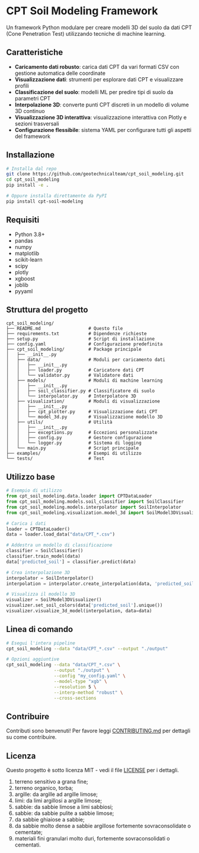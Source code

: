 # CPT Soil Modeling Framework

Un framework Python modulare per creare modelli 3D del suolo da dati CPT (Cone Penetration Test) utilizzando tecniche di machine learning.

## Caratteristiche

- **Caricamento dati robusto**: carica dati CPT da vari formati CSV con gestione automatica delle coordinate
- **Visualizzazione dati**: strumenti per esplorare dati CPT e visualizzare profili
- **Classificazione del suolo**: modelli ML per predire tipi di suolo da parametri CPT
- **Interpolazione 3D**: converte punti CPT discreti in un modello di volume 3D continuo
- **Visualizzazione 3D interattiva**: visualizzazione interattiva con Plotly e sezioni trasversali
- **Configurazione flessibile**: sistema YAML per configurare tutti gli aspetti del framework

## Installazione

```bash
# Installa dal repo
git clone https://github.com/geotechnicalteam/cpt_soil_modeling.git
cd cpt_soil_modeling
pip install -e .

# Oppure installa direttamente da PyPI
pip install cpt-soil-modeling
```

## Requisiti

- Python 3.8+
- pandas
- numpy
- matplotlib
- scikit-learn
- scipy
- plotly
- xgboost
- joblib
- pyyaml

## Struttura del progetto

```
cpt_soil_modeling/
├── README.md                  # Questo file
├── requirements.txt           # Dipendenze richieste
├── setup.py                   # Script di installazione
├── config.yaml                # Configurazione predefinita
├── cpt_soil_modeling/         # Package principale
│   ├── __init__.py
│   ├── data/                  # Moduli per caricamento dati
│   │   ├── __init__.py
│   │   ├── loader.py          # Caricatore dati CPT
│   │   └── validator.py       # Validatore dati
│   ├── models/                # Moduli di machine learning 
│   │   ├── __init__.py
│   │   ├── soil_classifier.py # Classificatore di suolo
│   │   └── interpolator.py    # Interpolatore 3D
│   ├── visualization/         # Moduli di visualizzazione
│   │   ├── __init__.py
│   │   ├── cpt_plotter.py     # Visualizzazione dati CPT
│   │   └── model_3d.py        # Visualizzazione modello 3D
│   ├── utils/                 # Utilità
│   │   ├── __init__.py
│   │   ├── exceptions.py      # Eccezioni personalizzate
│   │   ├── config.py          # Gestore configurazione
│   │   └── logger.py          # Sistema di logging
│   └── main.py                # Script principale
├── examples/                  # Esempi di utilizzo
└── tests/                     # Test
```

## Utilizzo base

```python
# Esempio di utilizzo
from cpt_soil_modeling.data.loader import CPTDataLoader
from cpt_soil_modeling.models.soil_classifier import SoilClassifier
from cpt_soil_modeling.models.interpolator import SoilInterpolator
from cpt_soil_modeling.visualization.model_3d import SoilModel3DVisualizer

# Carica i dati
loader = CPTDataLoader()
data = loader.load_data("data/CPT_*.csv")

# Addestra un modello di classificazione
classifier = SoilClassifier()
classifier.train_model(data)
data['predicted_soil'] = classifier.predict(data)

# Crea interpolazione 3D
interpolator = SoilInterpolator()
interpolation = interpolator.create_interpolation(data, 'predicted_soil')

# Visualizza il modello 3D
visualizer = SoilModel3DVisualizer()
visualizer.set_soil_colors(data['predicted_soil'].unique())
visualizer.visualize_3d_model(interpolation, data=data)
```

## Linea di comando

```bash
# Esegui l'intera pipeline
cpt_soil_modeling --data "data/CPT_*.csv" --output "./output"

# Opzioni aggiuntive
cpt_soil_modeling --data "data/CPT_*.csv" \
                  --output "./output" \
                  --config "my_config.yaml" \
                  --model-type "xgb" \
                  --resolution 5 \
                  --interp-method "robust" \
                  --cross-sections
```

## Contribuire

Contributi sono benvenuti! Per favore leggi [CONTRIBUTING.md](CONTRIBUTING.md) per dettagli su come contribuire.

## Licenza

Questo progetto è sotto licenza MIT - vedi il file [LICENSE](LICENSE) per i dettagli.


1. terreno sensitivo a grana fine;
2. terreno organico, torba;
3. argille: da argille ad argille limose;
4. limi: da limi argillosi a argille limose;
5. sabbie: da sabbie limose a limi sabbiosi;
6. sabbie: da sabbie pulite a sabbie limose;
7. da sabbie ghiaiose a sabbie;
8. da sabbie molto dense a sabbie argillose fortemente sovraconsolidate o cementate;
9. materiali fini granulari molto duri, fortemente sovraconsolidati o cementati.